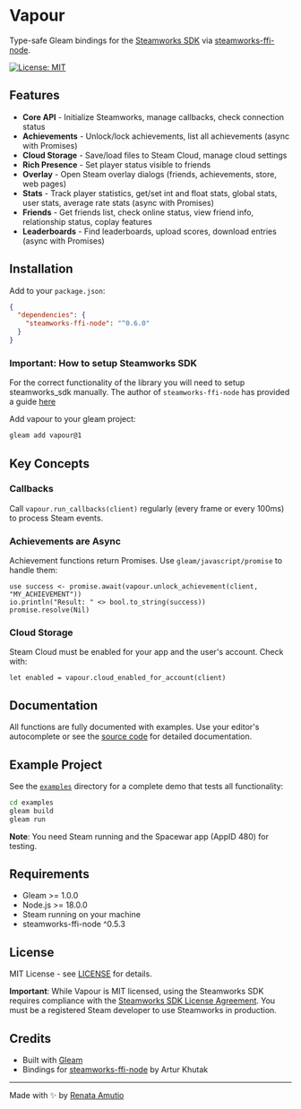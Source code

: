 # Vapour

Type-safe Gleam bindings for the [Steamworks SDK](https://partner.steamgames.com/doc/sdk/api) via [steamworks-ffi-node](https://github.com/ArtyProf/steamworks-ffi-node).

[![License: MIT](https://img.shields.io/badge/License-MIT-blue.svg)](https://opensource.org/licenses/MIT)

## Features

- **Core API** - Initialize Steamworks, manage callbacks, check connection status
- **Achievements** - Unlock/lock achievements, list all achievements (async with Promises)
- **Cloud Storage** - Save/load files to Steam Cloud, manage cloud settings
- **Rich Presence** - Set player status visible to friends
- **Overlay** - Open Steam overlay dialogs (friends, achievements, store, web pages)
- **Stats** - Track player statistics, get/set int and float stats, global stats, user stats, average rate stats (async with Promises)
- **Friends** - Get friends list, check online status, view friend info, relationship status, coplay features
- **Leaderboards** - Find leaderboards, upload scores, download entries (async with Promises)

## Installation

Add to your `package.json`:

```json
{
  "dependencies": {
    "steamworks-ffi-node": "^0.6.0"
  }
}
```

### Important: How to setup Steamworks SDK

For the correct functionality of the library you will need to setup steamworks_sdk manually.
The author of `steamworks-ffi-node` has provided a guide [here](https://github.com/ArtyProf/steamworks-ffi-node/blob/main/docs/STEAMWORKS_SDK_SETUP.md)

Add vapour to your gleam project:

```bash
gleam add vapour@1
```

## Key Concepts

### Callbacks
Call `vapour.run_callbacks(client)` regularly (every frame or every 100ms) to process Steam events.

### Achievements are Async
Achievement functions return Promises. Use `gleam/javascript/promise` to handle them:

```gleam
use success <- promise.await(vapour.unlock_achievement(client, "MY_ACHIEVEMENT"))
io.println("Result: " <> bool.to_string(success))
promise.resolve(Nil)
```

### Cloud Storage
Steam Cloud must be enabled for your app and the user's account. Check with:

```gleam
let enabled = vapour.cloud_enabled_for_account(client)
```

## Documentation

All functions are fully documented with examples. Use your editor's autocomplete or see the [source code](./src/vapour.gleam) for detailed documentation.

## Example Project

See the [`examples`](./examples) directory for a complete demo that tests all functionality:

```bash
cd examples
gleam build
gleam run
```

**Note**: You need Steam running and the Spacewar app (AppID 480) for testing.

## Requirements

- Gleam >= 1.0.0
- Node.js >= 18.0.0
- Steam running on your machine
- steamworks-ffi-node ^0.5.3

## License

MIT License - see [LICENSE](./LICENSE) for details.

**Important**: While Vapour is MIT licensed, using the Steamworks SDK requires compliance with the [Steamworks SDK License Agreement](https://partner.steamgames.com/doc/sdk/api). You must be a registered Steam developer to use Steamworks in production.

## Credits

- Built with [Gleam](https://gleam.run)
- Bindings for [steamworks-ffi-node](https://github.com/ArtyProf/steamworks-ffi-node) by Artur Khutak

---

Made with ✨ by [Renata Amutio](https://github.com/renatillas)

